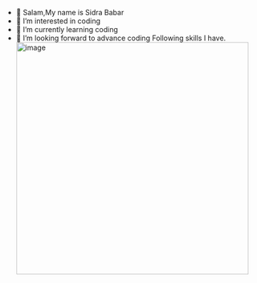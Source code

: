 - 👋 Salam,My name is Sidra Babar
- 👀 I’m interested in coding
- 🌱 I’m currently learning coding
- 💞️ I’m looking forward to advance coding
   Following skills I have.
   <img width="462" alt="image" src="https://github.com/user-attachments/assets/aeb4ac0e-94da-4376-8b43-87339a57bd3d">
   

